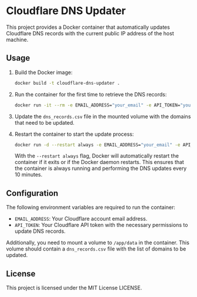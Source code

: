 # Cloudflare DNS Updater

This project provides a Docker container that automatically updates Cloudflare DNS records with the current public IP address of the host machine.

## Usage

1. Build the Docker image:
   ```bash
   docker build -t cloudflare-dns-updater .
   ```

2. Run the container for the first time to retrieve the DNS records:
   ```bash
   docker run -it --rm -e EMAIL_ADDRESS="your_email" -e API_TOKEN="your_token" -v /path/to/data:/app/data cloudflare-dns-updater
   ```

3. Update the `dns_records.csv` file in the mounted volume with the domains that need to be updated.

4. Restart the container to start the update process:
   ```bash
   docker run -d --restart always -e EMAIL_ADDRESS="your_email" -e API_TOKEN="your_token" -v /path/to/data:/app/data cloudflare-dns-updater
   ```

   With the `--restart always` flag, Docker will automatically restart the container if it exits or if the Docker daemon restarts. This ensures that the container is always running and performing the DNS updates every 10 minutes.

## Configuration

The following environment variables are required to run the container:

- `EMAIL_ADDRESS`: Your Cloudflare account email address.
- `API_TOKEN`: Your Cloudflare API token with the necessary permissions to update DNS records.

Additionally, you need to mount a volume to `/app/data` in the container. This volume should contain a `dns_records.csv` file with the list of domains to be updated.

## License

This project is licensed under the MIT License LICENSE.